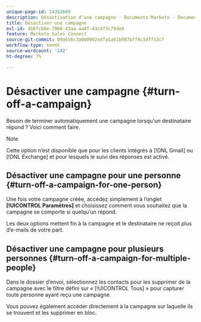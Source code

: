```yaml
---
unique-page-id: 14352609
description: Désactivation d’une campagne - Documents Marketo - Documentation du produit
title: Désactiver une campagne
exl-id: 4b6fcb6e-7966-43aa-aa4f-43c475c79de8
feature: Marketo Sales Connect
source-git-commit: 09a656c3a0d0002edfa1a61b987bff4c1dff33cf
workflow-type: tm+mt
source-wordcount: '142'
ht-degree: 7%

---
```


# Désactiver une campagne {#turn-off-a-campaign}

Besoin de terminer automatiquement une campagne lorsqu&#39;un destinataire répond ? Voici comment faire.

>[!NOTE]
>
>Cette option n’est disponible que pour les clients intégrés à [!DNL Gmail] ou [!DNL Exchange] et pour lesquels le suivi des réponses est activé.

## Désactiver une campagne pour une personne {#turn-off-a-campaign-for-one-person}

Une fois votre campagne créée, accédez simplement à l’onglet **[!UICONTROL Paramètres]** et choisissez comment vous souhaitez que la campagne se comporte si quelqu’un répond.

Les deux options mettent fin à la campagne et le destinataire ne reçoit plus d’e-mails de votre part.

## Désactiver une campagne pour plusieurs personnes {#turn-off-a-campaign-for-multiple-people}

Dans le dossier d’envoi, sélectionnez les contacts pour les supprimer de la campagne avec le filtre défini sur « [!UICONTROL Tous] » pour capturer toute personne ayant reçu une campagne.

Vous pouvez également accéder directement à la campagne sur laquelle ils se trouvent et les supprimer en bloc.
